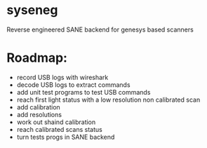 # syseneg

Reverse engineered SANE backend for genesys based scanners


Roadmap:
========

- record USB logs with wireshark
- decode USB logs to extract commands
- add unit test programs to test USB commands
- reach first light status with a low resolution non calibrated scan
- add calibration
- add resolutions
- work out shaind calibration
- reach calibrated scans status
- turn tests progs in SANE backend
